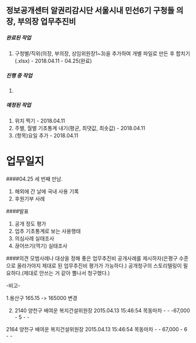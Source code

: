﻿## 정보공개센터 알권리감시단 서울시내 민선6기 구청들 의장, 부의장 업무추진비

##### 완료된 작업

1. 구청별/직위(의장, 부의장, 상임위원장1~3)을 추가하여 개별 파일로 만든 후 합치기(.xlsx) - 2018.04.11 - 04.25(완료)

##### 진행 중 작업

1. 

##### 예정된 작업

1. 위치 찍기 - 2018.04.11
2. 주별, 월별 기초통계 내기(평균, 최댓값, 최솟값) - 2018.04.11
3. (항목)요일 추가 - 2018.04.11


업무일지
============

####04.25 세 번째 만남. 

1. 해외에 간 날에 국내 사용 기록
2. 후원기부 사례

####발표
1. 공개 정도 평가
2. 업추 기초통계로 보는 사용행태
3. 의심사례 실태조사
4. 끊어쓰기(꺽기) 실태조사

####의견
 모범사례나 대상을 정해 좋은 업무추진비 공개사례를 제시하자(은평구 수준으로 올라가야지 제대로 된 업무추진비 평가가 가능하다.)
 공개청구의 스토리텔링이 필요하다.(제대로 안쓰는 거 같아 뿔나서 청구했다.)

 

-비고-

1.용산구 165.15   -> 165000 변경

2. 2140	양천구	배여운	복지건설위원장	2015.04.13	15:46:54	목동마차	-	-	-67,000	-	5	-	-

2164	양천구	배여운	복지건설위원장	2015.04.13	15:46:54	목동마차	-	-	67,000	-	6	-	-
